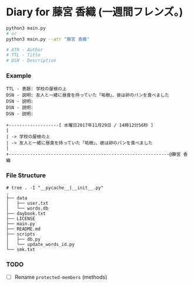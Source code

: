 # Diary for 藤宮 香織 (一週間フレンズ。)
```bash
python3 main.py
# or
python3 main.py --atr "藤宮 香織"

# ATR - Author
# TTL - Title
# DSN - Description
```

### Example
```
TTL - 表題: 学校の屋根の上
DSN - 説明: 友人と一緒に昼食を持っていた「祐樹」、彼は卵のパンを食べました
DSN - 説明:
DSN - 説明:
DSN - 説明:

+-------------------[ 水曜日2017年11月29日 / 14時12分56秒 ]
|
| -> 学校の屋根の上
| -> 友人と一緒に昼食を持っていた「祐樹」、彼は卵のパンを食べました
|
+-------------------------------------------------------------@藤宮 香織
```

### File Structure
```
# tree . -I "__pycache__|__init__.py"
.
├── data
│   ├── user.txt
│   └── words.db
├── daybook.txt
├── LICENSE
├── main.py
├── README.md
├── scripts
│   ├── db.py
│   └── update_words_id.py
└── smk.txt
```

### TODO
- [ ] Rename `protected-members` (methods)